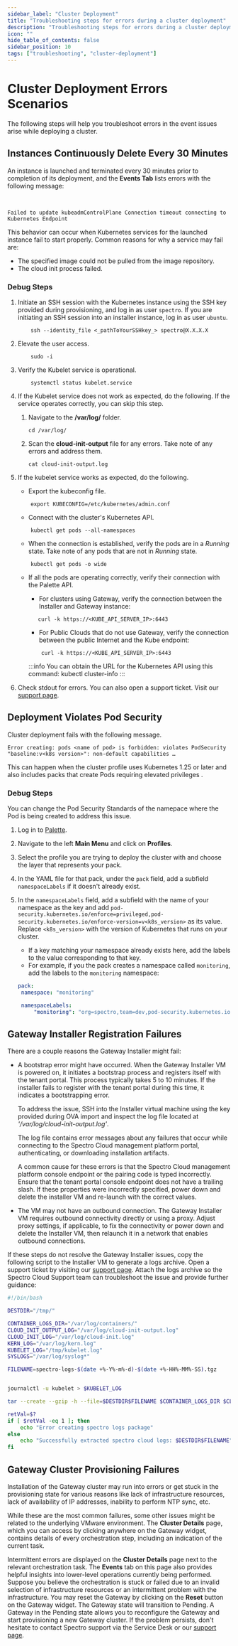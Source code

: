 ```yaml
---
sidebar_label: "Cluster Deployment"
title: "Troubleshooting steps for errors during a cluster deployment"
description: "Troubleshooting steps for errors during a cluster deployment."
icon: ""
hide_table_of_contents: false
sidebar_position: 10
tags: ["troubleshooting", "cluster-deployment"]
---
```






# Cluster Deployment Errors Scenarios

The following steps will help you troubleshoot errors in the event issues arise while deploying a cluster.  


## Instances Continuously Delete Every 30 Minutes


An instance is launched and terminated every 30 minutes prior to completion of its deployment, and the **Events Tab** lists errors with the following message:

<br />

```hideClipboard bash
Failed to update kubeadmControlPlane Connection timeout connecting to Kubernetes Endpoint
```

This behavior can occur when Kubernetes services for the launched instance fail to start properly. 
Common reasons for why a service may fail are:

- The specified image could not be pulled from the image repository.
- The cloud init process failed.

### Debug Steps

1. Initiate an SSH session with the Kubernetes instance using the SSH key provided during provisioning, and log in as user `spectro`. If you are initiating an SSH session into an installer instance, log in as user `ubuntu`.

    ```shell
        ssh --identity_file <_pathToYourSSHkey_> spectro@X.X.X.X 
    ```

2. Elevate the user access. 

    ```shell
        sudo -i
    ```
3. Verify the Kubelet service is operational.
	```shell
        systemctl status kubelet.service
    ```

4. If the Kubelet service does not work as expected, do the following. If the service operates correctly, you can skip this step. 
    1. Navigate to the **/var/log/** folder.
        ```shell
        cd /var/log/
        ```
    2. Scan the **cloud-init-output** file for any errors. Take note of any errors and address them.
        ```
        cat cloud-init-output.log
        ```

5. If the kubelet service works as expected, do the following.  
	- Export the kubeconfig file. 

    ```shell
        export KUBECONFIG=/etc/kubernetes/admin.conf
    ```
	- Connect with the cluster's Kubernetes API. 

    ```shell
        kubectl get pods --all-namespaces
    ```
	- When the connection is established, verify the pods are in a *Running* state. Take note of any pods that are not in *Running* state.

    ```shell
        kubectl get pods -o wide
    ```

	- If all the pods are operating correctly, verify their connection with the Palette API. 
		- For clusters using Gateway, verify the connection between the Installer and Gateway instance:
        ```shell
           curl -k https://<KUBE_API_SERVER_IP>:6443
        ```
		- For Public Clouds that do not use Gateway, verify the connection between the public Internet and the Kube endpoint:
        ```shell
            curl -k https://<KUBE_API_SERVER_IP>:6443
        ```

        :::info
            You can obtain the URL for the Kubernetes API using this command: kubectl cluster-info 
        :::

6. Check stdout for errors. You can also open a support ticket. Visit our [support page](http://support.spectrocloud.io/).

## Deployment Violates Pod Security
Cluster deployment fails with the following message. 

```
Error creating: pods <name of pod> is forbidden: violates PodSecurity "baseline:v<k8s version>": non-default capabilities …
```

This can happen when the cluster profile uses Kubernetes 1.25 or later and also includes packs that create Pods requiring elevated privileges . 

### Debug Steps

You can change the Pod Security Standards of the namepace where the Pod is being created to address this issue. 

1. Log in to [Palette](https://console.spectrocloud.com).

2. Navigate to the left **Main Menu** and click on **Profiles**. 

3. Select the profile you are trying to deploy the cluster with and choose the layer that represents your pack. 

4. In the YAML file for that pack, under the `pack` field, add a subfield `namespaceLabels` if it doesn't already exist.

5. In the `namespaceLabels` field, add a subfield with the name of your namespace as the key and add `pod-security.kubernetes.io/enforce=privileged,pod-security.kubernetes.io/enforce-version=v<k8s_version>` as its value. Replace `<k8s_version>` with the version of Kubernetes that runs on your cluster. 
   - If a key matching your namespace already exists here, add the labels to the value corresponding to that key.
   - For example, if you the pack creates a namespace called `monitoring`, add the labels to the `monitoring` namespace:
   ```yaml
   pack:
    namespace: "monitoring"

    namespaceLabels:
        "monitoring": "org=spectro,team=dev,pod-security.kubernetes.io/enforce=privileged,pod-security.kubernetes.io/enforce-version=v1.28"
   ```


## Gateway Installer Registration Failures

There are a couple reasons the Gateway Installer might fail: 

- A bootstrap error might have occurred. When the Gateway Installer VM is powered on, it initiates a bootstrap process and registers itself with the tenant portal. This process typically takes 5 to 10 minutes. If the installer fails to register with the tenant portal during this time, it indicates a bootstrapping error. 

    To address the issue, SSH into the Installer virtual machine using the key provided during OVA import and inspect the log file located at *'/var/log/cloud-init-output.log'*. 

    The log file contains error messages about any failures that occur while connecting to the Spectro Cloud management platform portal, authenticating, or downloading installation artifacts. 

    A common cause for these errors is that the Spectro Cloud management platform console endpoint or the pairing code is typed incorrectly. Ensure that the tenant portal console endpoint does not have a trailing slash. If these properties were incorrectly specified, power down and delete the installer VM and re-launch with the correct values.


- The VM may not have an outbound connection. The Gateway Installer VM requires outbound connectivity directly or using a proxy. Adjust proxy settings, if applicable, to fix the connectivity or power down and delete the Installer VM, then relaunch it in a network that enables outbound connections.

If these steps do not resolve the Gateway Installer issues, copy the following script to the Installer VM to generate a logs archive. Open a support ticket by visiting our [support page](http://support.spectrocloud.io/). Attach the logs archive so the Spectro Cloud Support team can troubleshoot the issue and provide further guidance:

```bash
#!/bin/bash

DESTDIR="/tmp/"

CONTAINER_LOGS_DIR="/var/log/containers/"
CLOUD_INIT_OUTPUT_LOG="/var/log/cloud-init-output.log"
CLOUD_INIT_LOG="/var/log/cloud-init.log"
KERN_LOG="/var/log/kern.log"
KUBELET_LOG="/tmp/kubelet.log"
SYSLOGS="/var/log/syslog*"

FILENAME=spectro-logs-$(date +%-Y%-m%-d)-$(date +%-HH%-MM%-SS).tgz


journalctl -u kubelet > $KUBELET_LOG

tar --create --gzip -h --file=$DESTDIR$FILENAME $CONTAINER_LOGS_DIR $CLOUD_INIT_LOG $CLOUD_INIT_OUTPUT_LOG $KERN_LOG $KUBELET_LOG $SYSLOGS

retVal=$?
if [ $retVal -eq 1 ]; then
    echo "Error creating spectro logs package"
else
	echo "Successfully extracted spectro cloud logs: $DESTDIR$FILENAME"
fi
```

## Gateway Cluster Provisioning Failures

Installation of the Gateway cluster may run into errors or get stuck in the provisioning state for various reasons like lack of infrastructure resources, lack of availability of IP addresses, inability to perform NTP sync, etc. 

While these are the most common failures, some other issues might be related to the underlying VMware environment. The **Cluster Details** page, which you can access by clicking anywhere on the Gateway widget, contains details of every orchestration step, including an indication of the current task. 

Intermittent errors are displayed on the **Cluster Details** page next to the relevant orchestration task. The **Events** tab on this page also provides helpful insights into lower-level operations currently being performed. Suppose you believe the orchestration is stuck or failed due to an invalid selection of infrastructure resources or an intermittent problem with the infrastructure. You may reset the Gateway by clicking on the **Reset** button on the Gateway widget. The Gateway state will transition to Pending. A Gateway in the Pending state allows you to reconfigure the Gateway and start provisioning a new Gateway cluster. If the problem persists, don't hesitate to contact Spectro support via the Service Desk or our [support page](http://support.spectrocloud.io/).

<br />